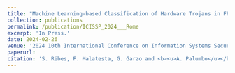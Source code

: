 ```yaml
---
title: "Machine Learning-based Classification of Hardware Trojans in FPGAs Implementing RISC-V Cores"
collection: publications
permalink: /publication/ICISSP_2024___Rome
excerpt: 'In Press.'
date: 2024-02-26
venue: '2024 10th International Conference on Information Systems Security and Privacy (ICISSP)'
paperurl:
citation: 'S. Ribes, F. Malatesta, G. Garzo and <b><u>A. Palumbo</u></b> (2024). &quot;Machine Learning-based Classification of Hardware Trojans in FPGAs Implementing RISC-V Cores.&quot; <i>2024 10th International Conference on Information Systems Security and Privacy (ICISSP)</i>.'
---
```

